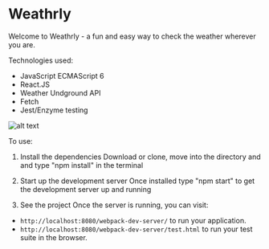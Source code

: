 # Weathrly

Welcome to Weathrly - a fun and easy way to check the weather wherever you are. 

Technologies used: 
* JavaScript ECMAScript 6  
* React.JS
* Weather Undground API
* Fetch
* Jest/Enzyme testing

![alt text](https://github.com/mariastlouis/weathrly/blob/master/lib/weatherly_demo.gif)



To use: 

1. Install the dependencies 
Download or clone, move into the directory and and type "npm install" in the terminal

2. Start up the development server
Once installed type "npm start" to get the development server up and running

3. See the project
Once the server is running, you can visit:

* `http://localhost:8080/webpack-dev-server/` to run your application.
* `http://localhost:8080/webpack-dev-server/test.html` to run your test suite in the browser.


